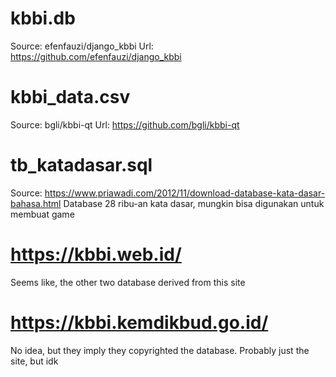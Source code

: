 # kbbi.db
Source: efenfauzi/django_kbbi
Url: https://github.com/efenfauzi/django_kbbi

# kbbi_data.csv
Source: bgli/kbbi-qt
Url: https://github.com/bgli/kbbi-qt

# tb_katadasar.sql
Source: https://www.priawadi.com/2012/11/download-database-kata-dasar-bahasa.html
Database 28 ribu-an kata dasar, mungkin bisa digunakan untuk membuat game

# https://kbbi.web.id/
Seems like, the other two database derived from this site

# https://kbbi.kemdikbud.go.id/
No idea, but they imply they copyrighted the database. Probably just the site, but idk